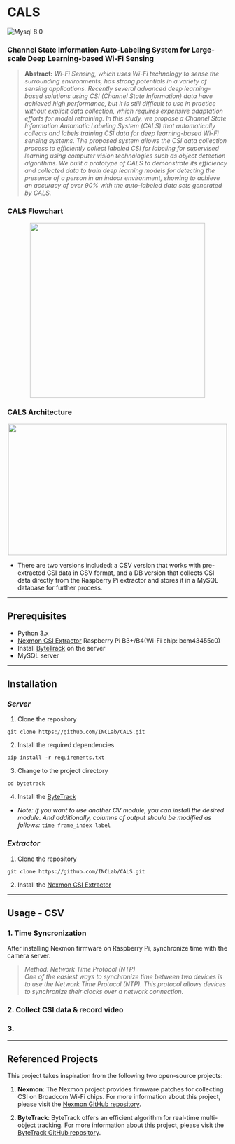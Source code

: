 # CALS
![Mysql 8.0](https://img.shields.io/badge/mysql-8.0-blue)

### Channel State Information Auto-Labeling System for Large-scale Deep Learning-based Wi-Fi Sensing

> **Abstract:** *Wi-Fi Sensing, which uses Wi-Fi technology to sense the surrounding environments, 
> has strong potentials in a variety of sensing applications. Recently several advanced deep learning-based 
> solutions using CSI (Channel State Information) data have achieved high performance, 
> but it is still difficult to use in practice without explicit data collection, 
> which requires expensive adaptation efforts for model retraining. In this study, 
> we propose a Channel State Information Automatic Labeling System (CALS) that automatically 
> collects and labels training CSI data for deep learning-based Wi-Fi sensing systems. 
> The proposed system allows the CSI data collection process to efficiently collect labeled 
> CSI for labeling for supervised learning using computer vision technologies such as object detection algorithms. 
> We built a prototype of CALS to demonstrate its efficiency and collected data to train deep learning models 
> for detecting the presence of a person in an indoor environment, showing to achieve an accuracy of over 90% 
> with the auto-labeled data sets generated by CALS.*
### CALS Flowchart
<p align="center"><img src="https://user-images.githubusercontent.com/51084152/231077556-d091eb24-0ebd-41dd-9257-8ff6f2cb4dfd.png"  width="400" height="400"/></p>   

### CALS Architecture
<p align="center"><img src="https://user-images.githubusercontent.com/51084152/231078252-398a1f02-095d-4fe3-85a0-dc7e9856a35b.png"  width="500" height="300"/></p>
  
- There are two versions included: a CSV version that works with pre-extracted CSI data in CSV format, and a DB version that collects CSI data directly from the Raspberry Pi extractor and stores it in a MySQL database for further process.
---
## Prerequisites

 - Python 3.x
 - [Nexmon CSI Extractor](https://github.com/seemoo-lab/nexmon_csi) Raspberry Pi B3+/B4(Wi-Fi chip: bcm43455c0) 
 - Install [ByteTrack](https://github.com/ifzhang/ByteTrack) on the server
 - MySQL server
---

## Installation

###  *Server*
1. Clone the repository
```
git clone https://github.com/INCLab/CALS.git
```

2. Install the required dependencies
```
pip install -r requirements.txt
```

3. Change to the project directory
```
cd bytetrack
```

4. Install the [ByteTrack](https://github.com/ifzhang/ByteTrack)  
- *Note: If you want to use another CV module, you can install the desired module. And additionally, columns of output should be modified as follows:*
`time frame_index label`


### *Extractor*
1. Clone the repository
```
git clone https://github.com/INCLab/CALS.git
```

2. Install the  [Nexmon CSI Extractor](https://github.com/seemoo-lab/nexmon_csi)
---

## Usage - CSV
### 1. Time Syncronization  
After installing Nexmon firmware on Raspberry Pi, synchronize time with the camera server.  
>*Method: Network Time Protocol (NTP)*  
>*One of the easiest ways to synchronize time between two devices is to use the Network Time Protocol (NTP). This protocol allows devices to synchronize their clocks over a network connection.*

### 2. Collect CSI data & record video


### 3. 

---
## Referenced Projects

This project takes inspiration from the following two open-source projects:

1. **Nexmon**: The Nexmon project provides firmware patches for collecting CSI on Broadcom Wi-Fi chips. For more information about this project, please visit the [Nexmon GitHub repository](https://github.com/seemoo-lab/nexmon_csi).

2. **ByteTrack**: ByteTrack offers an efficient algorithm for real-time multi-object tracking. For more information about this project, please visit the [ByteTrack GitHub repository](https://github.com/ifzhang/ByteTrack).

